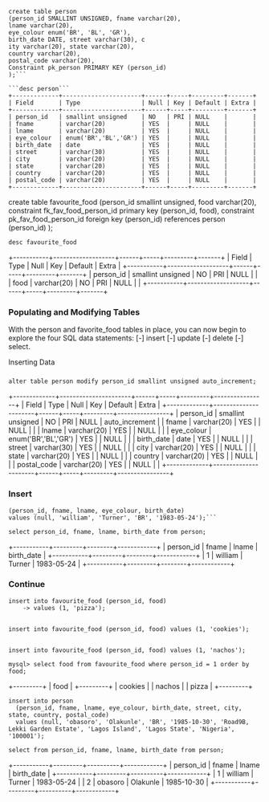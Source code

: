 ```
create table person 
(person_id SMALLINT UNSIGNED, fname varchar(20), 
lname varchar(20), 
eye_colour enum('BR', 'BL', 'GR'), 
birth_date DATE, street varchar(30), c
ity varchar(20), state varchar(20), 
country varchar(20), 
postal_code varchar(20), 
Constraint pk_person PRIMARY KEY (person_id)
);```

```desc person```
+-------------+----------------------+------+-----+---------+-------+
| Field       | Type                 | Null | Key | Default | Extra |
+-------------+----------------------+------+-----+---------+-------+
| person_id   | smallint unsigned    | NO   | PRI | NULL    |       |
| fname       | varchar(20)          | YES  |     | NULL    |       |
| lname       | varchar(20)          | YES  |     | NULL    |       |
| eye_colour  | enum('BR','BL','GR') | YES  |     | NULL    |       |
| birth_date  | date                 | YES  |     | NULL    |       |
| street      | varchar(30)          | YES  |     | NULL    |       |
| city        | varchar(20)          | YES  |     | NULL    |       |
| state       | varchar(20)          | YES  |     | NULL    |       |
| country     | varchar(20)          | YES  |     | NULL    |       |
| postal_code | varchar(20)          | YES  |     | NULL    |       |
+-------------+----------------------+------+-----+---------+-------+

```
create table favourite_food 
(person_id smallint unsigned, 
food varchar(20), 
constraint fk_fav_food_person_id primary key (person_id, food), 
constraint pk_fav_food_person_id foreign key (person_id)
    references person (person_id)
    );

```desc favourite_food```

+-----------+-------------------+------+-----+---------+-------+
| Field     | Type              | Null | Key | Default | Extra |
+-----------+-------------------+------+-----+---------+-------+
| person_id | smallint unsigned | NO   | PRI | NULL    |       |
| food      | varchar(20)       | NO   | PRI | NULL    |       |
+-----------+-------------------+------+-----+---------+-------+


### Populating and Modifying Tables
With the person and favorite_food tables in place, you can
now begin to explore the four SQL data statements: 
 [-] insert
 [-] update 
 [-] delete 
 [-] select.

Inserting Data

### 
```alter table person modify person_id smallint unsigned auto_increment;```

+-------------+----------------------+------+-----+---------+----------------+
| Field       | Type                 | Null | Key | Default | Extra          |
+-------------+----------------------+------+-----+---------+----------------+
| person_id   | smallint unsigned    | NO   | PRI | NULL    | auto_increment |
| fname       | varchar(20)          | YES  |     | NULL    |                |
| lname       | varchar(20)          | YES  |     | NULL    |                |
| eye_colour  | enum('BR','BL','GR') | YES  |     | NULL    |                |
| birth_date  | date                 | YES  |     | NULL    |                |
| street      | varchar(30)          | YES  |     | NULL    |                |
| city        | varchar(20)          | YES  |     | NULL    |                |
| state       | varchar(20)          | YES  |     | NULL    |                |
| country     | varchar(20)          | YES  |     | NULL    |                |
| postal_code | varchar(20)          | YES  |     | NULL    |                |
+-------------+----------------------+------+-----+---------+----------------+

### Insert

```insert into person 
(person_id, fname, lname, eye_colour, birth_date) 
values (null, 'william', 'Turner', 'BR', '1983-05-24');```

```
```
select person_id, fname, lname, birth_date from person;

```
+-----------+---------+--------+------------+
| person_id | fname   | lname  | birth_date |
+-----------+---------+--------+------------+
|         1 | william | Turner | 1983-05-24 |
+-----------+---------+--------+------------+

### Continue

```
insert into favourite_food (person_id, food)
    -> values (1, 'pizza');


insert into favourite_food (person_id, food) values (1, 'cookies');


insert into favourite_food (person_id, food) values (1, 'nachos');

```
```
mysql> select food from favourite_food where person_id = 1 order by food;
```

+---------+
| food    |
+---------+
| cookies |
| nachos  |
| pizza   |
+---------+

```
insert into person
  (person_id, fname, lname, eye_colour, birth_date, street, city, state, country, postal_code)
  values (null, 'obasoro', 'Olakunle', 'BR', '1985-10-30', 'Road9B, Lekki Garden Estate', 'Lagos Island', 'Lagos State', 'Nigeria', '100001');
```

```
select from person_id, fname, lname, birth_date from person;

```
+-----------+---------+----------+------------+
| person_id | fname   | lname    | birth_date |
+-----------+---------+----------+------------+
|         1 | william | Turner   | 1983-05-24 |
|         2 | obasoro | Olakunle | 1985-10-30 |
+-----------+---------+----------+------------+